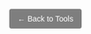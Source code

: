 <!DOCTYPE html>
<html lang="en">
<head>
  <meta charset="UTF-8">
  <meta name="viewport" content="width=device-width, initial-scale=1.0">
  <link rel="preconnect" href="https://fonts.googleapis.com">
  <link rel="preconnect" href="https://fonts.gstatic.com" crossorigin>
  <link href="https://fonts.googleapis.com/css2?family=Poppins:wght@300;400;500;600;700&display=swap" rel="stylesheet">
  <title>Metronome</title>
  <script type="module" crossorigin src="assets/index-BHY9YBAI.js"></script>
</head>
<body>
  <div id="root"></div>
  
  <!-- Go back link -->
  <div style="position: fixed; bottom: 20px; left: 20px; z-index: 1000;">
    <a href="../" style="text-decoration: none; color: #fff; background: rgba(0,0,0,0.5); padding: 10px 15px; border-radius: 4px; font-family: 'Poppins', sans-serif; font-weight: 500;">
      ← Back to Tools
    </a>
  </div>
</body>
</html>